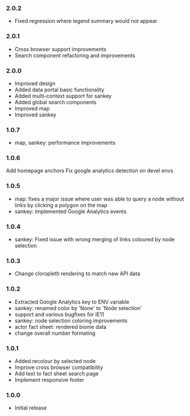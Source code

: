 ### 2.0.2
- Fixed regression where legend summary would not appear

### 2.0.1
- Cross browser support improvements
- Search component refactoring and improvements

### 2.0.0
- Improved design
- Added data portal basic functionality
- Added multi-context support for sankey
- Added global search components
- Improved map
- Improved sankey

### 1.0.7
- map, sankey: performance improvements

### 1.0.6
Add homepage anchors
Fix google analytics detection on devel envs

### 1.0.5
- map: fixes a major issue where user was able to query a node without links by clicking a polygon on the map
- sankey: Implemented Google Analytics events

### 1.0.4
- sankey: Fixed issue with wrong merging of links coloured by node selection

### 1.0.3
- Change cloropleth rendering to match new API data

### 1.0.2
- Extracted Google Analytics key to ENV variable
- sankey: renamed color by 'None' to 'Node selection'
- support and various bugfixes for IE11
- sankey: node selection coloring improvements
- actor fact sheet: rendered biome data
- change overall number formating

### 1.0.1
- Added recolour by selected node
- Improve cross browser compatibility
- Add text to fact sheet search page
- Implement responsive footer

### 1.0.0
- Initial release
